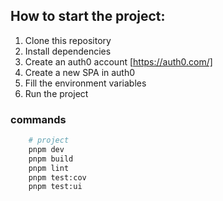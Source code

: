 ## How to start the project:

1. Clone this repository
2. Install dependencies
3. Create an auth0 account [https://auth0.com/]
4. Create a new SPA in auth0
5. Fill the environment variables
6. Run the project

### commands

```bash
    # project
    pnpm dev
    pnpm build
    pnpm lint
    pnpm test:cov
    pnpm test:ui
```
